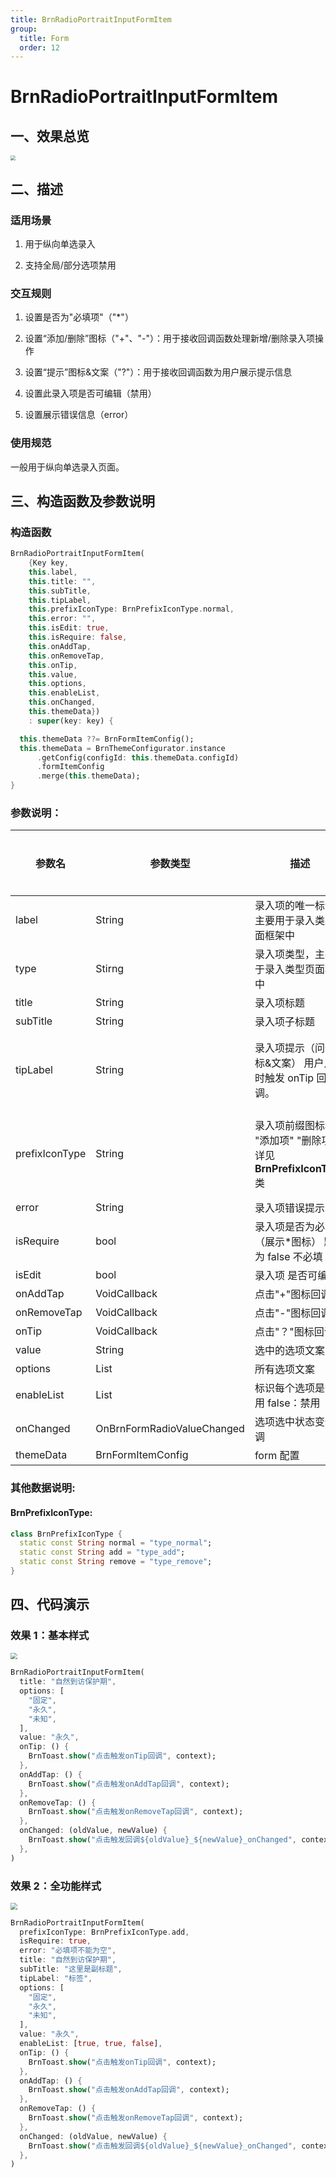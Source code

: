```yaml
---
title: BrnRadioPortraitInputFormItem
group:
  title: Form
  order: 12
---
```


# BrnRadioPortraitInputFormItem

## 一、效果总览

<img src="./img/BrnRadioPortraitInputFormItemIntro.png" style="zoom:50%;" />

## 二、描述

### 适用场景

1. 用于纵向单选录入

2. 支持全局/部分选项禁用

### 交互规则

1. 设置是否为"必填项"（"\*"）

2. 设置“添加/删除”图标（"+"、"-"）：用于接收回调函数处理新增/删除录入项操作

3. 设置“提示”图标&文案（"?"）：用于接收回调函数为用户展示提示信息

4. 设置此录入项是否可编辑（禁用）

5. 设置展示错误信息（error）

### 使用规范

一般用于纵向单选录入页面。

## 三、构造函数及参数说明

### 构造函数

```dart
BrnRadioPortraitInputFormItem(
    {Key key,
    this.label,
    this.title: "",
    this.subTitle,
    this.tipLabel,
    this.prefixIconType: BrnPrefixIconType.normal,
    this.error: "",
    this.isEdit: true,
    this.isRequire: false,
    this.onAddTap,
    this.onRemoveTap,
    this.onTip,
    this.value,
    this.options,
    this.enableList,
    this.onChanged,
    this.themeData})
    : super(key: key) {

  this.themeData ??= BrnFormItemConfig();
  this.themeData = BrnThemeConfigurator.instance
      .getConfig(configId: this.themeData.configId)
      .formItemConfig
      .merge(this.themeData);
}
```

### 参数说明：

| **参数名**     | **参数类型**               | **描述**                                                           | **是否必填** | **默认值**                        | **备注**                                                                                                                              |
| -------------- | -------------------------- | ------------------------------------------------------------------ | ------------ | --------------------------------- | ------------------------------------------------------------------------------------------------------------------------------------- |
| label          | String                     | 录入项的唯一标识，主要用于录入类型页面框架中                       | 否           | 无                                |                                                                                                                                       |
| type           | Stirng                     | 录入项类型，主要用于录入类型页面框架中                             | 否           | BrnInputItemType.radioInputType | 外部可根据此字段判断表单项类型                                                                                                        |
| title          | String                     | 录入项标题                                                         | 否           | 无                                |                                                                                                                                       |
| subTitle       | String                     | 录入项子标题                                                       | 否           | 无                                |                                                                                                                                       |
| tipLabel       | String                     | 录入项提示（问号图标&文案） 用户点击时触发 onTip 回调。            | 否           | 备注中类型 3                      | 1. 设置"空字符串"时展示问号图标 2. 设置"非空字符串"时展示问号图标&文案 3. 若不赋值或赋值为 null 时，不显示提示项                      |
| prefixIconType | String                     | 录入项前缀图标样式 "添加项" "删除项" 详见 **BrnPrefixIconType** 类 | 否           | BrnPrefixIconType.normal     | 1. 不展示图标：BrnPrefixIconType.normal2. 展示加号图标：BrnPrefixIconType.add3. 展示减号图标：BrnPrefixIconType.remove |
| error          | String                     | 录入项错误提示                                                     | 否           | 无                                |                                                                                                                                       |
| isRequire      | bool                       | 录入项是否为必填项（展示\*图标） 默认为 false 不必填               | 否           | false                             |                                                                                                                                       |
| isEdit         | bool                       | 录入项 是否可编辑                                                  | 否           | true                              | true：可编辑 false：禁用                                                                                                              |
| onAddTap       | VoidCallback               | 点击"+"图标回调                                                    | 否           | 无                                | 见**prefixIconType**字段                                                                                                              |
| onRemoveTap    | VoidCallback               | 点击"-"图标回调                                                    | 否           | 无                                | 见**prefixIconType**字段                                                                                                              |
| onTip          | VoidCallback               | 点击"？"图标回调                                                   | 否           | 无                                | 见**tipLabel**字段                                                                                                                    |
| value          | String                     | 选中的选项文案                                                     | 否           | 无                                |                                                                                                                                       |
| options        | List<String>               | 所有选项文案                                                       | 否           | 无                                |                                                                                                                                       |
| enableList     | List<bool>                 | 标识每个选项是否禁用 false：禁用                                   | 否           | 无                                |                                                                                                                                       |
| onChanged      | OnBrnFormRadioValueChanged | 选项选中状态变化回调                                               | 否           | 无                                |                                                                                                                                       |
| themeData      | BrnFormItemConfig          | form 配置                                                          | 否           | 无                                |                                                                                                                                       |

### 其他数据说明:

#### BrnPrefixIconType:

```dart
class BrnPrefixIconType {
  static const String normal = "type_normal";
  static const String add = "type_add";
  static const String remove = "type_remove";
}
```

## 四、代码演示

### 效果 1：基本样式

<img src="./img/BrnRadioPortraitInputFormItemDemo1.png" style="zoom:67%;" />

```dart
BrnRadioPortraitInputFormItem(
  title: "自然到访保护期",
  options: [
    "固定",
    "永久",
    "未知",
  ],
  value: "永久",
  onTip: () {
    BrnToast.show("点击触发onTip回调", context);
  },
  onAddTap: () {
    BrnToast.show("点击触发onAddTap回调", context);
  },
  onRemoveTap: () {
    BrnToast.show("点击触发onRemoveTap回调", context);
  },
  onChanged: (oldValue, newValue) {
    BrnToast.show("点击触发回调${oldValue}_${newValue}_onChanged", context);
  },
)
```

### 效果 2：全功能样式

<img src="./img/BrnRadioPortraitInputFormItemDemo2.png" style="zoom:67%;" />

```dart
BrnRadioPortraitInputFormItem(
  prefixIconType: BrnPrefixIconType.add,
  isRequire: true,
  error: "必填项不能为空",
  title: "自然到访保护期",
  subTitle: "这里是副标题",
  tipLabel: "标签",
  options: [
    "固定",
    "永久",
    "未知",
  ],
  value: "永久",
  enableList: [true, true, false],
  onTip: () {
    BrnToast.show("点击触发onTip回调", context);
  },
  onAddTap: () {
    BrnToast.show("点击触发onAddTap回调", context);
  },
  onRemoveTap: () {
    BrnToast.show("点击触发onRemoveTap回调", context);
  },
  onChanged: (oldValue, newValue) {
    BrnToast.show("点击触发回调${oldValue}_${newValue}_onChanged", context);
  },
)
```
